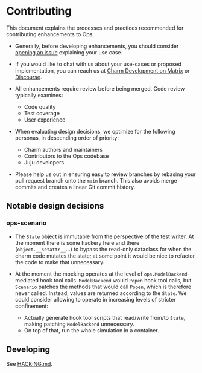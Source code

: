 # Contributing

This document explains the processes and practices recommended for contributing enhancements to Ops.

- Generally, before developing enhancements, you should consider [opening an issue](https://github.com/canonical/operator/issues) explaining your use case.

- If you would like to chat with us about your use-cases or proposed implementation, you can reach us at [Charm Development on Matrix](https://matrix.to/#/#charmhub-charmdev:ubuntu.com) or [Discourse](https://discourse.charmhub.io/).

- All enhancements require review before being merged. Code review typically examines:
  - Code quality
  - Test coverage
  - User experience

- When evaluating design decisions, we optimize for the following personas, in descending order of priority:
  - Charm authors and maintainers
  - Contributors to the Ops codebase
  - Juju developers

- Please help us out in ensuring easy to review branches by rebasing your pull request branch onto the `main` branch. This also avoids merge commits and creates a linear Git commit history.

## Notable design decisions

### ops-scenario

- The `State` object is immutable from the perspective of the test writer. At the moment there is some hackery here and there (`object.__setattr__`...) to bypass the read-only dataclass for when the charm code mutates the state; at some point it would be nice to refactor the code to make that unnecessary.

- At the moment the mocking operates at the level of `ops.ModelBackend`-mediated hook tool calls. `ModelBackend` would `Popen` hook tool calls, but `Scenario` patches the methods that would call `Popen`, which is therefore never called. Instead, values are returned according to the `State`. We could consider allowing to operate in increasing levels of stricter confinement:
  - Actually generate hook tool scripts that read/write from/to `State`, making patching `ModelBackend` unnecessary.
  - On top of that, run the whole simulation in a container.

## Developing

See [HACKING.md](./HACKING.md).
